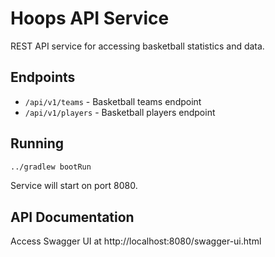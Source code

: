 # Hoops API Service

REST API service for accessing basketball statistics and data.

## Endpoints

- `/api/v1/teams` - Basketball teams endpoint
- `/api/v1/players` - Basketball players endpoint

## Running

```bash
../gradlew bootRun
```

Service will start on port 8080.

## API Documentation

Access Swagger UI at http://localhost:8080/swagger-ui.html 